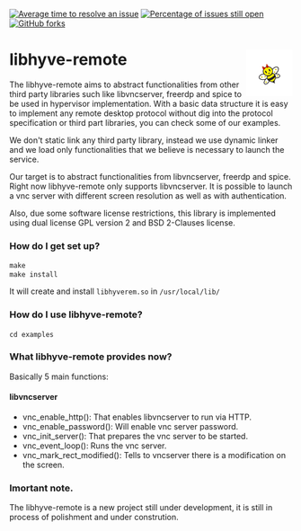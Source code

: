 [![Average time to resolve an issue](http://isitmaintained.com/badge/resolution/freenas/libhyve-remote.svg)](http://isitmaintained.com/project/freenas/libhyve-remote "Average time to resolve an issue")
[![Percentage of issues still open](http://isitmaintained.com/badge/open/freenas/libhyve-remote.svg)](http://isitmaintained.com/project/freenas/libhyve-remote "Percentage of issues still open")
[![GitHub forks](https://img.shields.io/github/forks/freenas/libhyve-remote.svg)](https://github.com/freenas/libhyve-remote/network)


# libhyve-remote <img src="https://raw.githubusercontent.com/araujobsd/hbhyve/master/logo/hbhyve.jpg" alt="libhyve-remote" height="82" width="82" align="right">

The libhyve-remote aims to abstract functionalities from other third party libraries such like libvncserver, freerdp and spice to be used in hypervisor implementation. With a basic data structure it is easy to implement any remote desktop protocol without dig into the protocol specification or third part libraries, you can check some of our examples.

We don't static link any third party library, instead we use dynamic linker and we load only functionalities that we believe is necessary to launch the service.

Our target is to abstract functionalities from libvncserver, freerdp and spice. Right now libhyve-remote only supports libvncserver. It is possible to launch a vnc server with different screen resolution as well as with authentication.

Also, due some software license restrictions, this library is implemented using dual license GPL version 2 and BSD 2-Clauses license.

### How do I get set up?

    make
    make install 

It will create and install `libhyverem.so` in `/usr/local/lib/`

### How do I use libhyve-remote?

    cd examples

### What libhyve-remote provides now?

Basically 5 main functions:
#### libvncserver ####
* vnc_enable_http(): That enables libvncserver to run via HTTP.
* vnc_enable_password(): Will enable vnc server password.
* vnc_init_server(): That prepares the vnc server to be started.
* vnc_event_loop(): Runs the vnc server.
* vnc_mark_rect_modified(): Tells to vncserver there is a modification on the screen.

### Imortant note. ### 
The libhyve-remote is a new project still under development, it is still in process of polishment and under constrution.
